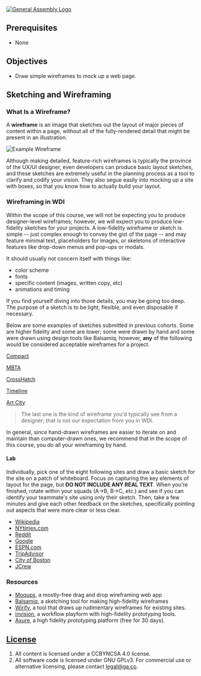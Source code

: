 [![General Assembly Logo](https://camo.githubusercontent.com/1a91b05b8f4d44b5bbfb83abac2b0996d8e26c92/687474703a2f2f692e696d6775722e636f6d2f6b6538555354712e706e67)](https://generalassemb.ly/education/web-development-immersive)

## Prerequisites
-   None

## Objectives
-   Draw simple wireframes to mock up a web page.

## Sketching and Wireframing

### What Is a Wireframe?

A **wireframe** is an image that sketches out the layout of major pieces of content within a page, without all of the fully-rendered detail that might be present in an illustration.

![Example Wireframe](images/220px-Profilewireframe.png)

Although making detailed, feature-rich wireframes is typically the province of the UX/UI designer, even developers can produce basic layout sketches, and these sketches are extremely useful in the planning process as a tool to clarify and codify your vision. They also segue easily into mocking up a site with boxes, so that you know how to actually build your layout.

### Wireframing in WDI

Within the scope of this course, we will not be expecting you to produce designer-level wireframes; however, we _will_ expect you to produce low-fidelity sketches for your projects. A low-fidelity wireframe or sketch is simple -- just complex enough to convey the gist of the page -- and may feature minimal text, placeholders for images, or skeletons of interactive features like drop-down menus and pop-ups or modals.

It should usually not concern itself with things like:
*   color scheme
*   fonts
*   specific content (images, written copy, etc)
*   animations and timing

If you find yourself diving into those details, you may be going too deep. The purpose of a sketch is to be light, flexible, and even disposable if necessary.

Below are some examples of sketches submitted in previous cohorts. Some are higher fidelity and some are lower; some were drawn by hand and some were drawn using design tools like Balsamiq; however, **any** of the following would be considered acceptable wireframes for a project.

[Compact](images/compact.png)

[MBTA](images/mbta.png)

[CrossHatch](images/crosshatch.jpg)

[Timeline](images/timeline.png)

[Art City](https://github.com/breduffy/ArtCity_app/blob/master/z_Mockups/Project%202_Art_City_Mockups.pdf)

> The last one is the kind of wireframe you'd typically see from a designer; that is not our expectation from you in WDI.

In general, since hand-drawn wireframes are easier to iterate on and maintain than computer-drawn ones, we recommend that in the scope of this course, you do all your wireframing by hand.

#### Lab

Individually, pick one of the eight following sites and draw a basic sketch for the site on a patch of whiteboard. Focus on capturing the key elements of layout for the page, but **DO NOT INCLUDE ANY REAL TEXT**. When you're finished, rotate within your squads (A->B, B->C, etc.) and see if you can identify your teammate's site using only their sketch. Then, take a few minutes and give each other feedback on the sketches, specifically pointing out aspects that were more clear or less clear.

*   [Wikipedia](https://en.wikipedia.org)
*   [NYtimes.com](http://www.nytimes.com/)
*   [Reddit](https://www.reddit.com/)
*   [Google](https://www.google.com/)
*   [ESPN.com](http://espn.go.com/)
*   [TripAdvisor](http://www.tripadvisor.com/)
*   [City of Boston](http://www.cityofboston.gov/)
*   [JCrew](https://www.jcrew.com/index.jsp)

### Resources

*   [Moqups](https://moqups.com/), a mostly-free drag and drop wireframing web app
*   [Balsamiq](https://balsamiq.com/), a sketching tool for making high-fidelity wireframes
*   [Wirify](http://www.wirify.com/), a tool that draws up rudimentary wireframes for existing sites.
*   [invision](https://www.invisionapp.com/), a workflow playform with high-fidelity prototyping tools.
*   [Axure](https://www.axure.com/), a high fidelity prototyping platform (free for 30 days).

## [License](LICENSE)

1.  All content is licensed under a CC­BY­NC­SA 4.0 license.
1.  All software code is licensed under GNU GPLv3. For commercial use or
    alternative licensing, please contact legal@ga.co.
